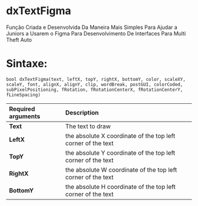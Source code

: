 # dxTextFigma
Função Criada e Desenvolvida Da Maneira Mais Simples Para Ajudar a Juniors a Usarem o Figma Para Desenvolvimento De Interfaces Para Multi Theft Auto

# Sintaxe:

```
bool dxTextFigma(text, leftX, topY, rightX, bottomY, color, scaleXY, scaleY, font, alignX, alignY, clip, wordBreak, postGUI, colorCoded, subPixelPositioning, fRotation, fRotationCenterX, fRotationCenterY, fLineSpacing)
```

| Required arguments | Description                                                       |
| :----------------- | :---------------------------------------------------------------- |
| **Text**           | The text to draw                                                  |
| **LeftX**          | the absolute X coordinate of the top left corner of the text      |
| **TopY**           | the absolute Y coordinate of the top left corner of the text      |
| **RightX**         | the absolute W coordinate of the top left corner of the text      |
| **BottomY**        | the absolute H coordinate of the top left corner of the text      |

